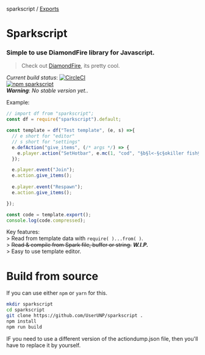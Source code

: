 sparkscript / [Exports](modules.md)

# Sparkscript
### Simple to use DiamondFire library for Javascript.

> Check out [DiamondFire](https://mcdiamondfire.com), its pretty cool.  

*Current build status*: [![CircleCI](https://circleci.com/gh/UserUNP/sparkscript/tree/master.svg?style=svg)](https://circleci.com/gh/UserUNP/sparkscript/tree/master)  
[![npm sparkscript](https://nodei.co/npm/sparkscript.png)](https://npmjs.org/package/sparkscript)  
***Warning***: *No stable version yet..*

Example:
```javascript
// import df from "sparkscript";
const df = require("sparkscript").default;

const template = df("Test template", (e, s) =>{
  // e short for "editor"
  // s short for "settings"   
  e.defAction("give_items", (/* args */) => {
    e.player.action("SetHotbar", e.mc(1, "cod", "§b§l<-§c§okiller fish§b§l->"), e.mc(1, "bow", "§b§l<-§c§ole bow§b§l->"))
  });

  e.player.event("Join");
  e.action.give_items();
  
  e.player.event("Respawn");
  e.action.give_items();

});

const code = template.export();
console.log(code.compressed);
```

Key features:  
\> Read from template data with `require( )...from( )`.  
\> ~~Read & compile from Spark file, buffer or string.~~ **_W.I.P._**  
\> Easy to use template editor.  

# Build from source

If you can use either `npm` or `yarn` for this.  

```bash
mkdir sparkscript
cd sparkscript
git clone https://github.com/UserUNP/sparkscript .
npm install
npm run build
```

IF you need to use a different version of the actiondump.json file,
then you'll have to replace it by yourself.
